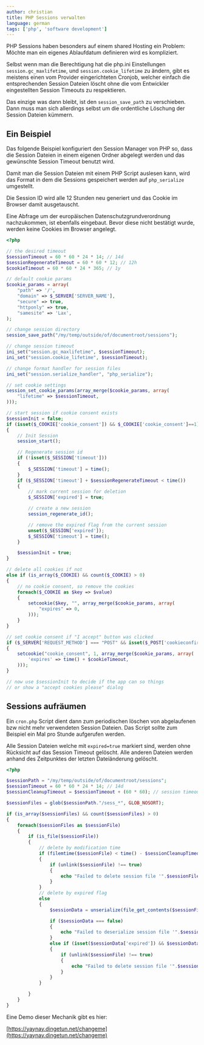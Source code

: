 ```yaml
---
author: christian
title: PHP Sessions verwalten
language: german
tags: ['php', 'software development']
---
```


PHP Sessions haben besonders auf einem shared Hosting ein Problem:
Möchte man ein eigenes Ablaufdatum definieren wird es kompliziert.

Selbst wenn man die Berechtigung hat die php.ini Einstellungen `session.gc_maxlifetime`,
und `session.cookie_lifetime` zu ändern, gibt es meistens einen vom Provider eingerichteten
Cronjob, welcher einfach die entsprechenden Session Dateien löscht ohne die vom Entwickler
eingestellten Session Timeouts zu respektieren.

Das einzige was dann bleibt, ist den `session_save_path` zu verschieben. Dann muss man sich
allerdings selbst um die ordentliche Löschung der Session Dateien kümmern.

## Ein Beispiel

Das folgende Beispiel konfiguriert den Session Manager von PHP so, dass die Session Dateien
in einem eigenen Ordner abgelegt werden und das gewünschte Session Timeout benutzt wird.

Damit man die Session Dateien mit einem PHP Script auslesen kann, wird das Format in dem die
Sessions gespeichert werden auf `php_serialize` umgestellt.

Die Session ID wird alle 12 Stunden neu generiert und das Cookie im Browser damit ausgetauscht.

Eine Abfrage um der europäischen Datenschutz&shy;grundverordnung nachzukommen, ist ebenfalls
eingebaut. Bevor diese nicht bestätigt wurde, werden keine Cookies im Browser angelegt.

```php
<?php

// the desired timeout
$sessionTimeout = 60 * 60 * 24 * 14; // 14d
$sessionRegenerateTimeout = 60 * 60 * 12; // 12h
$cookieTimeout = 60 * 60 * 24 * 365; // 1y

// default cookie params
$cookie_params = array(
    "path" => '/',
    "domain" => $_SERVER['SERVER_NAME'],
    "secure" => true,
    "httponly" => true,
    "samesite" => 'Lax',
);

// change session directory
session_save_path("/my/temp/outside/of/documentroot/sessions");

// change session timeout
ini_set("session.gc_maxlifetime", $sessionTimeout);
ini_set("session.cookie_lifetime", $sessionTimeout);

// change format handler for session files
ini_set("session.serialize_handler", "php_serialize");

// set cookie settings
session_set_cookie_params(array_merge($cookie_params, array(
    "lifetime" => $sessionTimeout,
)));

// start session if cookie consent exists
$sessionInit = false;
if (isset($_COOKIE['cookie_consent']) && $_COOKIE['cookie_consent']==1)
{
    // Init Session
    session_start();

    // Regenerate session id
    if (!isset($_SESSION['timeout']))
    {
        $_SESSION['timeout'] = time();
    }
    if ($_SESSION['timeout'] + $sessionRegenerateTimeout < time())
    {
        // mark current session for deletion
        $_SESSION['expired'] = true;

        // create a new session
        session_regenerate_id();

        // remove the expired flag from the current session
        unset($_SESSION['expired']);
        $_SESSION['timeout'] = time();
    }

    $sessionInit = true;
}

// delete all cookies if not
else if (is_array($_COOKIE) && count($_COOKIE) > 0)
{
    // no cookie consent, so remove the cookies
    foreach($_COOKIE as $key => $value)
    {
        setcookie($key, "", array_merge($cookie_params, array(
            "expires" => 0,
        )));
    }
}

// set cookie consent if "I accept" button was clicked
if ($_SERVER['REQUEST_METHOD'] === "POST" && isset($_POST['cookieconfirm']))
{
    setcookie("cookie_consent", 1, array_merge($cookie_params, array(
        'expires' => time() + $cookieTimeout,
    )));
}

// now use $sessionInit to decide if the app can so things
// or show a "accept cookies please" dialog
```

## Sessions aufräumen

Ein `cron.php` Script dient dann zum periodischen löschen von abgelaufenen bzw nicht mehr
verwendeten Session Dateien. Das Script sollte zum Beispiel ein Mal pro Stunde aufgerufen
werden.

Alle Session Dateien welche mit `expired=true` markiert sind, werden ohne Rücksicht auf
das Session Timeout gelöscht. Alle anderen Dateien werden anhand des Zeitpunktes der letzten
Dateiänderung gelöscht.

```php
<?php

$sessionPath = "/my/temp/outside/of/documentroot/sessions";
$sessionTimeout = 60 * 60 * 24 * 14; // 14d
$sessionCleanupTimeout = $sessionTimeout + (60 * 60); // session timeout + 1h

$sessionFiles = glob($sessionPath."/sess_*", GLOB_NOSORT);

if (is_array($sessionFiles) && count($sessionFiles) > 0)
{
    foreach($sessionFiles as $sessionFile)
    {
        if (is_file($sessionFile))
        {
            // delete by modification time
            if (filemtime($sessionFile) < time() - $sessionCleanupTimeout)
            {
                if (unlink($sessionFile) !== true)
                {
                    echo "Failed to delete session file '".$sessionFile."'\n";
                }
            }
            // delete by expired flag
            else
            {
                $sessionData = unserialize(file_get_contents($sessionFile));

                if ($sessionData === false)
                {
                    echo "Failed to deserialize session file '".$sessionFile."'\n";
                }
                else if (isset($sessionData['expired']) && $sessionData['expired'] === true)
                {
                    if (unlink($sessionFile) !== true)
                    {
                        echo "Failed to delete session file '".$sessionFile."'\n";
                    }
                }
            }

        }
    }
}
```

Eine Demo dieser Mechanik gibt es hier:

[https://yaynay.dingetun.net/changeme](https://yaynay.dingetun.net/changeme)
